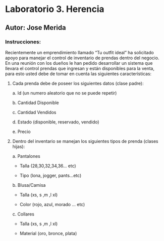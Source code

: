 # Laboratorio 3. Herencia
## Autor: Jose Merida
### Instrucciones:
Recientemente un emprendimiento llamado “Tu outfit ideal” ha solicitado apoyo para manejar el
control de inventario de prendas dentro del negocio.
En una reunión con los dueños le han pedido desarrollar un sistema que llevara el control prendas
que ingresan y están disponibles para la venta, para esto usted debe de tomar en cuenta las
siguientes características:
1. Cada prenda debe de poseer los siguientes datos (clase padre):
   
    a. Id (un numero aleatorio que no se puede repetir)

    b. Cantidad Disponible

    c. Cantidad Vendidos

    d. Estado (disponible, reservado, vendido)

    e. Precio

2. Dentro del inventario se manejan los siguientes tipos de prenda (clases hijas):
   
    a. Pantalones

      - Talla (28,30,32,34,36... etc)

      - Tipo (lona, jogger, pants...etc)

    b. Blusa/Camisa
  
      - Talla (xs, s ,m ,l xl)
  
      - Color (rojo, azul, morado ... etc)
  
    c. Collares

      - Talla (xs, s ,m ,l xl)
  
      - Material (oro, bronce, plata)
